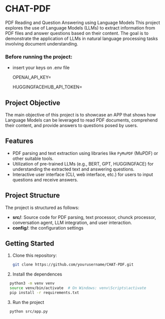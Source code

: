 # CHAT-PDF

PDF Reading and Question Answering using Language Models
This project explores the use of Language Models (LLMs) to extract information from PDF files and answer questions based on their content. The goal is to demonstrate the application of LLMs in natural language processing tasks involving document understanding.

### Before running the project:
 - insert your keys on .env file

    OPENAI_API_KEY=
    
    HUGGINGFACEHUB_API_TOKEN=

## Project Objective

The main objective of this project is to showcase an APP that shows how Language Models can be leveraged to read PDF documents, comprehend their content, and provide answers to questions posed by users.

## Features

- PDF parsing and text extraction using libraries like `PyMuPDF` (MuPDF) or other suitable tools.
- Utilization of pre-trained LLMs (e.g., BERT, GPT, HUGGINGFACE) for understanding the extracted text and answering questions.
- Interactive user interface (CLI, web interface, etc.) for users to input questions and receive answers.

## Project Structure

The project is structured as follows:

- **src/**: Source code for PDF parsing, text processor, chunck processor, conversation agent, LLM integration, and user interaction.
- **config/**: the configuration settings

## Getting Started

1. Clone this repository:

   ```bash
   git clone https://github.com/yourusername/CHAT-PDF.git
   ```

2. Install the dependences
   
```bash
  python3 -m venv venv
  source venv/bin/activate  # On Windows: venv\Scripts\activate
  pip install -r requirements.txt
```
3. Run the project
```bash
  python src/app.py
 ```
